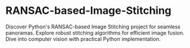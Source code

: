 # RANSAC-based-Image-Stitching
Discover Python's RANSAC-based Image Stitching project for seamless panoramas. Explore robust stitching algorithms for efficient image fusion. Dive into computer vision with practical Python implementation.
